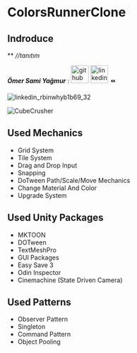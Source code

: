 # ColorsRunnerClone




## Indroduce
**
*//tanıtım*

***Ömer Sami Yağmur*** : [<img src='https://cdn.jsdelivr.net/npm/simple-icons@3.0.1/icons/github.svg' alt='github' height='40' color='#6e5494'>](https://github.com/Burak-san)  [<img src='https://user-images.githubusercontent.com/77567437/204886635-0c7f7316-d411-49e8-afea-76d4f0efa1ee.png' alt='linkedin' height='40'>](https://www.linkedin.com/in/burak-orhan-aohg2022//) :rewind:

![linkedin_rbinwhyb1b69_32](https://user-images.githubusercontent.com/77567437/204886635-0c7f7316-d411-49e8-afea-76d4f0efa1ee.png)


![CubeCrusher](https://user-images.githubusercontent.com/60696929/198413813-e845d304-037d-4882-8fd9-76bf172aa884.png)


## Used Mechanics 
- Grid System
- Tile System
- Drag and Drop Input
- Snapping
- DoTween Path/Scale/Move Mechanics
- Change Material And Color
- Upgrade System

## Used Unity Packages
- MKTOON
- DOTween
- TextMeshPro
- GUI Packages
- Easy Save 3
- Odin Inspector
- Cinemachine (State Driven Camera)

## Used Patterns
- Observer Pattern
- Singleton
- Command Pattern
- Object Pooling
